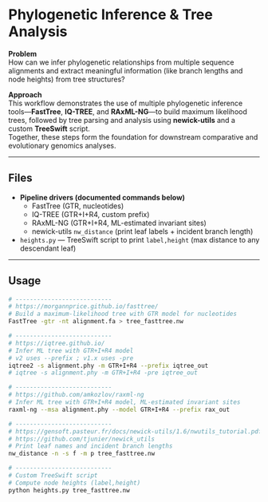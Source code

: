 # Phylogenetic Inference & Tree Analysis

**Problem**  
How can we infer phylogenetic relationships from multiple sequence alignments and extract meaningful information (like branch lengths and node heights) from tree structures?

**Approach**  
This workflow demonstrates the use of multiple phylogenetic inference tools—**FastTree**, **IQ-TREE**, and **RAxML-NG**—to build maximum likelihood trees, followed by tree parsing and analysis using **newick-utils** and a custom **TreeSwift** script.  
Together, these steps form the foundation for downstream comparative and evolutionary genomics analyses.

---

## Files
- **Pipeline drivers (documented commands below)**  
  - FastTree (GTR, nucleotides)  
  - IQ-TREE (GTR+I+R4, custom prefix)  
  - RAxML-NG (GTR+I+R4, ML-estimated invariant sites)  
  - newick-utils `nw_distance` (print leaf labels + incident branch length)
- `heights.py` — TreeSwift script to print `label,height` (max distance to any descendant leaf)

---

## Usage

```bash
# ---------------------------
# https://morgannprice.github.io/fasttree/
# Build a maximum-likelihood tree with GTR model for nucleotides
FastTree -gtr -nt alignment.fa > tree_fasttree.nw

# ---------------------------
# https://iqtree.github.io/
# Infer ML tree with GTR+I+R4 model
# v2 uses --prefix ; v1.x uses -pre
iqtree2 -s alignment.phy -m GTR+I+R4 --prefix iqtree_out
# iqtree -s alignment.phy -m GTR+I+R4 -pre iqtree_out

# ---------------------------
# https://github.com/amkozlov/raxml-ng
# Infer ML tree with GTR+I+R4 model, ML-estimated invariant sites
raxml-ng --msa alignment.phy --model GTR+I+R4 --prefix rax_out

# ---------------------------
# https://gensoft.pasteur.fr/docs/newick-utils/1.6/nwutils_tutorial.pdf
# https://github.com/tjunier/newick_utils
# Print leaf names and incident branch lengths
nw_distance -n -s f -m p tree_fasttree.nw

# ---------------------------
# Custom TreeSwift script
# Compute node heights (label,height)
python heights.py tree_fasttree.nw
